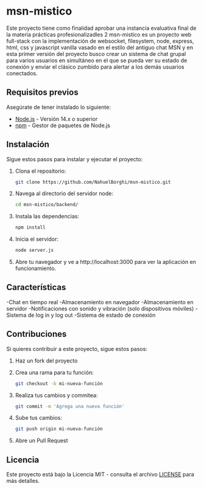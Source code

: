 # msn-mistico

Este proyecto tiene como finalidad aprobar una instancia evaluativa final de la materia prácticas profesionalizadles 2
msn-mistico es un proyecto web full-stack con la implementación de websocket, filesystem, node, express, html, css y 
javascript vanilla vasado en el estilo del antiguo chat MSN y en esta primer versión del proyecto busco crear un sistema
de chat grupal para varios usuarios en simultáneo en el que se pueda ver su estado de conexión y enviar el clásico 
zumbido para alertar a los demás usuarios conectados.

## Requisitos previos

Asegúrate de tener instalado lo siguiente:

- [Node.js](https://nodejs.org/) - Versión 14.x o superior
- [npm](https://www.npmjs.com/) - Gestor de paquetes de Node.js

## Instalación

Sigue estos pasos para instalar y ejecutar el proyecto:

1. Clona el repositorio:

   ```bash
   git clone https://github.com/NahuelBorghi/msn-mistico.git
   ```
2. Navega al directorio del servidor node:
   
   ```bash
   cd msn-mistico/backend/
   ```
3. Instala las dependencias:

   ```bash
   npm install
   ```
4. Inicia el servidor:

   ```bash
   node server.js
   ```
5. Abre tu navegador y ve a http://localhost:3000 para ver la aplicación en funcionamiento.

## Características
   -Chat en tiempo real
   -Almacenamiento en navegador
   -Almacenamiento en servidor
   -Notificaciones con sonido y vibración (solo dispositivos móviles)
   -Sistema de log in y log out
   -Sistema de estado de conexión
   
## Contribuciones
Si quieres contribuir a este proyecto, sigue estos pasos:

1. Haz un fork del proyecto

2. Crea una rama para tu función: 
   ```bash
   git checkout -b mi-nueva-función
   ```
3. Realiza tus cambios y commitea: 
   ```bash
   git commit -m 'Agrega una nueva función'
   ```
4. Sube tus cambios: 
   ```bash
   git push origin mi-nueva-función
   ```
5. Abre un Pull Request

## Licencia
Este proyecto está bajo la Licencia MIT - consulta el archivo [LICENSE](https://github.com/NahuelBorghi/msn-mistico/blob/main/LICENSE) para más detalles.
